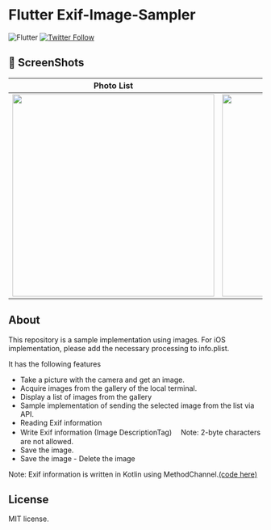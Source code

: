 # Flutter Exif-Image-Sampler
![Flutter](https://img.shields.io/badge/platform-Flutter-blue.svg) [![Twitter Follow](https://img.shields.io/twitter/follow/mcz9mm.svg?style=social)](https://twitter.com/mcz9mm)


## 📸 ScreenShots

| Photo List | Exif View|
|------|-------|
|<img src="https://user-images.githubusercontent.com/11751495/119928561-c1b8d100-bfb6-11eb-8011-5c3e343973d7.png" width="400">|<img src="https://user-images.githubusercontent.com/11751495/119928573-c7161b80-bfb6-11eb-8888-3b9fe1a5668b.png" width="400">|


## About

This repository is a sample implementation using images.
For iOS implementation, please add the necessary processing to info.plist.

It has the following features
- Take a picture with the camera and get an image.
- Acquire images from the gallery of the local terminal.
- Display a list of images from the gallery
- Sample implementation of sending the selected image from the list via API.
- Reading Exif information
- Write Exif information (Image DescriptionTag)
　Note: 2-byte characters are not allowed.
- Save the image.
- Save the image - Delete the image

Note: Exif information is written in Kotlin using MethodChannel.[(code here)](https://github.com/mcz9mm/Exif-Image-Sampler/blob/main/android/app/src/main/kotlin/com/mcz9mm/multiple_image_upload/ExifUtil.kt#L11)

## License
MIT license.
